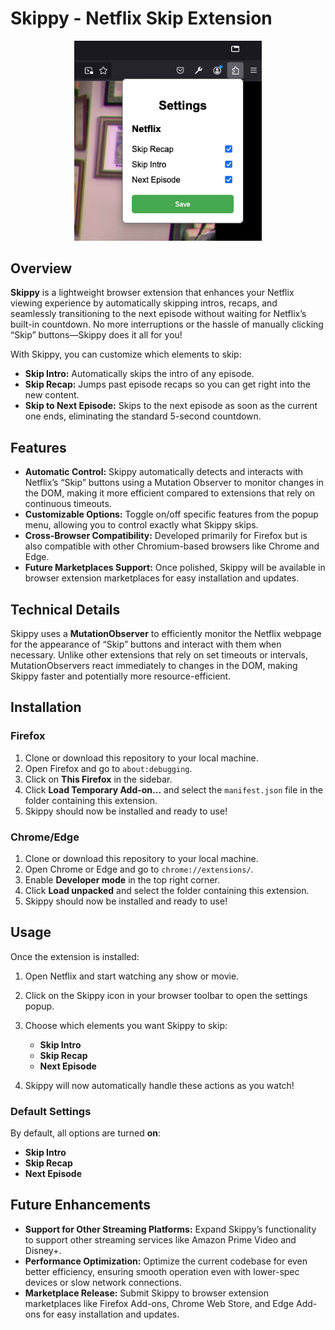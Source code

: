 # Skippy - Netflix Skip Extension

<p align="center">
  <img src="screenshot/screenshot0.png" alt="Screenshot" width="300" />
</p>


## Overview

**Skippy** is a lightweight browser extension that enhances your Netflix viewing experience by automatically skipping intros, recaps, and seamlessly transitioning to the next episode without waiting for Netflix’s built-in countdown. No more interruptions or the hassle of manually clicking “Skip” buttons—Skippy does it all for you!

With Skippy, you can customize which elements to skip:

- **Skip Intro:** Automatically skips the intro of any episode.
- **Skip Recap:** Jumps past episode recaps so you can get right into the new content.
- **Skip to Next Episode:** Skips to the next episode as soon as the current one ends, eliminating the standard 5-second countdown.

## Features

- **Automatic Control:** Skippy automatically detects and interacts with Netflix’s “Skip” buttons using a Mutation Observer to monitor changes in the DOM, making it more efficient compared to extensions that rely on continuous timeouts.
- **Customizable Options:** Toggle on/off specific features from the popup menu, allowing you to control exactly what Skippy skips.
- **Cross-Browser Compatibility:** Developed primarily for Firefox but is also compatible with other Chromium-based browsers like Chrome and Edge.
- **Future Marketplaces Support:** Once polished, Skippy will be available in browser extension marketplaces for easy installation and updates.

## Technical Details

Skippy uses a **MutationObserver** to efficiently monitor the Netflix webpage for the appearance of “Skip” buttons and interact with them when necessary. Unlike other extensions that rely on set timeouts or intervals, MutationObservers react immediately to changes in the DOM, making Skippy faster and potentially more resource-efficient.

## Installation

### Firefox

1. Clone or download this repository to your local machine.
2. Open Firefox and go to `about:debugging`.
3. Click on **This Firefox** in the sidebar.
4. Click **Load Temporary Add-on...** and select the `manifest.json` file in the folder containing this extension.
5. Skippy should now be installed and ready to use!

### Chrome/Edge

1. Clone or download this repository to your local machine.
2. Open Chrome or Edge and go to `chrome://extensions/`.
3. Enable **Developer mode** in the top right corner.
4. Click **Load unpacked** and select the folder containing this extension.
5. Skippy should now be installed and ready to use!

## Usage

Once the extension is installed:

1. Open Netflix and start watching any show or movie.
2. Click on the Skippy icon in your browser toolbar to open the settings popup.
3. Choose which elements you want Skippy to skip:
   - **Skip Intro**
   - **Skip Recap**
   - **Next Episode**
 
4. Skippy will now automatically handle these actions as you watch!

### Default Settings

By default, all options are turned **on**:

- **Skip Intro**
- **Skip Recap**
- **Next Episode**

## Future Enhancements

- **Support for Other Streaming Platforms:** Expand Skippy’s functionality to support other streaming services like Amazon Prime Video and Disney+.
- **Performance Optimization:** Optimize the current codebase for even better efficiency, ensuring smooth operation even with lower-spec devices or slow network connections.
- **Marketplace Release:** Submit Skippy to browser extension marketplaces like Firefox Add-ons, Chrome Web Store, and Edge Add-ons for easy installation and updates.
